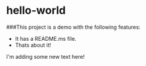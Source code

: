 # hello-world

###This project is a demo with the following features:
 - It has a README.ms file.
 - Thats about it!

 I'm adding some new text here!
